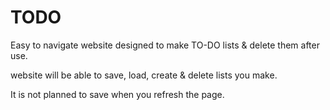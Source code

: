 # TODO

Easy to navigate website designed to make TO-DO lists & delete them after use.

website will be able to save, load, create & delete lists you make. 

It is not planned to save when you refresh the page.
